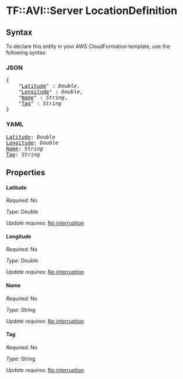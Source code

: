 # TF::AVI::Server LocationDefinition

## Syntax

To declare this entity in your AWS CloudFormation template, use the following syntax:

### JSON

<pre>
{
    "<a href="#latitude" title="Latitude">Latitude</a>" : <i>Double</i>,
    "<a href="#longitude" title="Longitude">Longitude</a>" : <i>Double</i>,
    "<a href="#name" title="Name">Name</a>" : <i>String</i>,
    "<a href="#tag" title="Tag">Tag</a>" : <i>String</i>
}
</pre>

### YAML

<pre>
<a href="#latitude" title="Latitude">Latitude</a>: <i>Double</i>
<a href="#longitude" title="Longitude">Longitude</a>: <i>Double</i>
<a href="#name" title="Name">Name</a>: <i>String</i>
<a href="#tag" title="Tag">Tag</a>: <i>String</i>
</pre>

## Properties

#### Latitude

_Required_: No

_Type_: Double

_Update requires_: [No interruption](https://docs.aws.amazon.com/AWSCloudFormation/latest/UserGuide/using-cfn-updating-stacks-update-behaviors.html#update-no-interrupt)

#### Longitude

_Required_: No

_Type_: Double

_Update requires_: [No interruption](https://docs.aws.amazon.com/AWSCloudFormation/latest/UserGuide/using-cfn-updating-stacks-update-behaviors.html#update-no-interrupt)

#### Name

_Required_: No

_Type_: String

_Update requires_: [No interruption](https://docs.aws.amazon.com/AWSCloudFormation/latest/UserGuide/using-cfn-updating-stacks-update-behaviors.html#update-no-interrupt)

#### Tag

_Required_: No

_Type_: String

_Update requires_: [No interruption](https://docs.aws.amazon.com/AWSCloudFormation/latest/UserGuide/using-cfn-updating-stacks-update-behaviors.html#update-no-interrupt)

